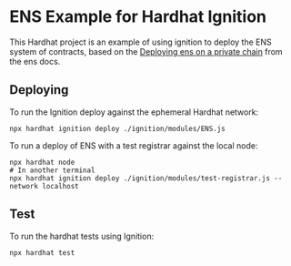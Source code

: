 # ENS Example for Hardhat Ignition

This Hardhat project is an example of using ignition to deploy the ENS system of contracts, based on the [Deploying ens on a private chain](https://docs.ens.domains/deploying-ens-on-a-private-chain#migration-file-example) from the ens docs.

## Deploying

To run the Ignition deploy against the ephemeral Hardhat network:

```shell
npx hardhat ignition deploy ./ignition/modules/ENS.js
```

To run a deploy of ENS with a test registrar against the local node:

```shell
npx hardhat node
# In another terminal
npx hardhat ignition deploy ./ignition/modules/test-registrar.js --network localhost
```

## Test

To run the hardhat tests using Ignition:

```shell
npx hardhat test
```
